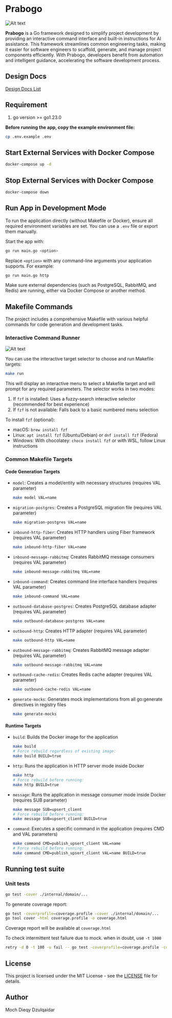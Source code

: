 # Prabogo

![Alt text](./design-docs/images/icon.png "Prabogo Icon")

**Prabogo** is a Go framework designed to simplify project development by providing an interactive command interface and built-in instructions for AI assistance. This framework streamlines common engineering tasks, making it easier for software engineers to scaffold, generate, and manage project components efficiently. With Prabogo, developers benefit from automation and intelligent guidance, accelerating the software development process.

## Design Docs

[Design Docs List](./design-docs)

## Requirement

1. go version >= go1.23.0

**Before running the app, copy the example environment file:**

```sh
cp .env.example .env
```

## Start External Services with Docker Compose

```sh
docker-compose up -d
```

## Stop External Services with Docker Compose

```sh
docker-compose down
```

## Run App in Development Mode

To run the application directly (without Makefile or Docker), ensure all required environment variables are set. You can use a `.env` file or export them manually.

Start the app with:

```sh
go run main.go <option>
```

Replace `<option>` with any command-line arguments your application supports. For example:

```sh
go run main.go http
```

Make sure external dependencies (such as PostgreSQL, RabbitMQ, and Redis) are running, either via Docker Compose or another method.

## Makefile Commands

The project includes a comprehensive Makefile with various helpful commands for code generation and development tasks.

### Interactive Command Runner

![Alt text](./design-docs/images/option.gif "Option")

You can use the interactive target selector to choose and run Makefile targets:

```sh
make run
```

This will display an interactive menu to select a Makefile target and will prompt for any required parameters. The selector works in two modes:

1. If `fzf` is installed: Uses a fuzzy-search interactive selector (recommended for best experience)
2. If `fzf` is not available: Falls back to a basic numbered menu selection

To install `fzf` (optional):
- macOS: `brew install fzf`
- Linux: `apt install fzf` (Ubuntu/Debian) or `dnf install fzf` (Fedora)
- Windows: With chocolatey: `choco install fzf` or with WSL, follow Linux instructions

### Common Makefile Targets

#### Code Generation Targets

- `model`: Creates a model/entity with necessary structures (requires VAL parameter)
  ```sh
  make model VAL=name
  ```

- `migration-postgres`: Creates a PostgreSQL migration file (requires VAL parameter)
  ```sh
  make migration-postgres VAL=name
  ```

- `inbound-http-fiber`: Creates HTTP handlers using Fiber framework (requires VAL parameter)
  ```sh
  make inbound-http-fiber VAL=name
  ```

- `inbound-message-rabbitmq`: Creates RabbitMQ message consumers (requires VAL parameter)
  ```sh
  make inbound-message-rabbitmq VAL=name
  ```

- `inbound-command`: Creates command line interface handlers (requires VAL parameter)
  ```sh
  make inbound-command VAL=name
  ```

- `outbound-database-postgres`: Creates PostgreSQL database adapter (requires VAL parameter)
  ```sh
  make outbound-database-postgres VAL=name
  ```

- `outbound-http`: Creates HTTP adapter (requires VAL parameter)
  ```sh
  make outbound-http VAL=name
  ```

- `outbound-message-rabbitmq`: Creates RabbitMQ message adapter (requires VAL parameter)
  ```sh
  make outbound-message-rabbitmq VAL=name
  ```

- `outbound-cache-redis`: Creates Redis cache adapter (requires VAL parameter)
  ```sh
  make outbound-cache-redis VAL=name
  ```

- `generate-mocks`: Generates mock implementations from all go:generate directives in registry files
  ```sh
  make generate-mocks
  ```

#### Runtime Targets

- `build`: Builds the Docker image for the application
  ```sh
  make build
  # Force rebuild regardless of existing image:
  make build BUILD=true
  ```

- `http`: Runs the application in HTTP server mode inside Docker
  ```sh
  make http
  # Force rebuild before running:
  make http BUILD=true
  ```

- `message`: Runs the application in message consumer mode inside Docker (requires SUB parameter)
  ```sh
  make message SUB=upsert_client
  # Force rebuild before running:
  make message SUB=upsert_client BUILD=true
  ```

- `command`: Executes a specific command in the application (requires CMD and VAL parameters)
  ```sh
  make command CMD=publish_upsert_client VAL=name
  # Force rebuild before running:
  make command CMD=publish_upsert_client VAL=name BUILD=true
  ```

## Running test suite

### Unit tests

```sh
go test -cover ./internal/domain/...
```

To generate coverage report:

```sh
go test -coverprofile=coverage.profile -cover ./internal/domain/...
go tool cover -html coverage.profile -o coverage.html
```

Coverage report will be available at `coverage.html`

To check intermittent test failure due to mock. when in doubt, use `-t 1000`
```sh
retry -d 0 -t 100 -u fail -- go test -coverprofile=coverage.profile -cover ./internal/domain/... -count=1
```

## License

This project is licensed under the MIT License - see the [LICENSE](LICENSE) file for details.

## Author

Moch Dieqy Dzulqaidar